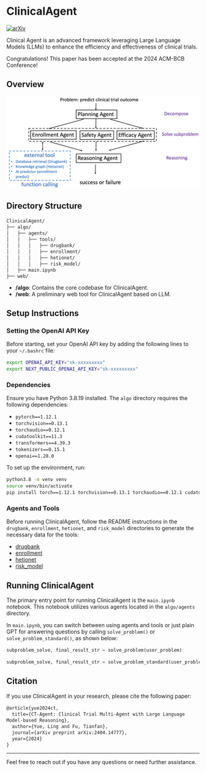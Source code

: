 # ClinicalAgent

[![arXiv](https://img.shields.io/badge/arXiv-2404.14777-b31b1b.svg)](https://arxiv.org/abs/2404.14777)

Clinical Agent is an advanced framework leveraging Large Language Models (LLMs) to enhance the efficiency and effectiveness of clinical trials.

Congratulations! This paper has been accepted at the 2024 ACM-BCB Conference!

## Overview

![ClinicalAgent Overview](ctagent.png)

## Directory Structure

```
ClinicalAgent/
├── algo/
│   ├── agents/
│   │   ├── tools/
│   │   │   ├── drugbank/
│   │   │   ├── enrollment/
│   │   │   ├── hetionet/
│   │   │   ├── risk_model/
│   ├── main.ipynb
├── web/
```

- **/algo**: Contains the core codebase for ClinicalAgent.
- **/web**: A preliminary web tool for ClinicalAgent based on LLM.

## Setup Instructions

### Setting the OpenAI API Key

Before starting, set your OpenAI API key by adding the following lines to your `~/.bashrc` file:

```sh
export OPENAI_API_KEY="sk-xxxxxxxxx"
export NEXT_PUBLIC_OPENAI_API_KEY="sk-xxxxxxxxx"
```

### Dependencies

Ensure you have Python 3.8.19 installed. The `algo` directory requires the following dependencies:

- `pytorch==1.12.1`
- `torchvision==0.13.1`
- `torchaudio==0.12.1`
- `cudatoolkit==11.3`
- `transformers==4.39.3`
- `tokenizers==0.15.1`
- `openai==1.28.0`

To set up the environment, run:

```sh
python3.8 -m venv venv
source venv/bin/activate
pip install torch==1.12.1 torchvision==0.13.1 torchaudio==0.12.1 cudatoolkit==11.3 transformers==4.39.3 tokenizers==0.15.1 openai==1.28.0
```

### Agents and Tools

Before running ClinicalAgent, follow the README instructions in the `drugbank`, `enrollment`, `hetionet`, and `risk_model` directories to generate the necessary data for the tools:

- [drugbank](https://github.com/LeoYML/ClinicalAgent/tree/main/algo/agents/tools/drugbank)
- [enrollment](https://github.com/LeoYML/ClinicalAgent/tree/main/algo/agents/tools/enrollment)
- [hetionet](https://github.com/LeoYML/ClinicalAgent/tree/main/algo/agents/tools/hetionet)
- [risk_model](https://github.com/LeoYML/ClinicalAgent/tree/main/algo/agents/tools/risk_model)

## Running ClinicalAgent

The primary entry point for running ClinicalAgent is the `main.ipynb` notebook. This notebook utilizes various agents located in the `algo/agents` directory.

In `main.ipynb`, you can switch between using agents and tools or just plain GPT for answering questions by calling `solve_problem()` or `solve_problem_standard()`, as shown below:

```python
subproblem_solve, final_result_str = solve_problem(user_problem)
```

```python
subproblem_solve, final_result_str = solve_problem_standard(user_problem)
```

## Citation

If you use ClinicalAgent in your research, please cite the following paper:

```
@article{yue2024ct,
  title={CT-Agent: Clinical Trial Multi-Agent with Large Language Model-based Reasoning},
  author={Yue, Ling and Fu, Tianfan},
  journal={arXiv preprint arXiv:2404.14777},
  year={2024}
}
```

---

Feel free to reach out if you have any questions or need further assistance.
